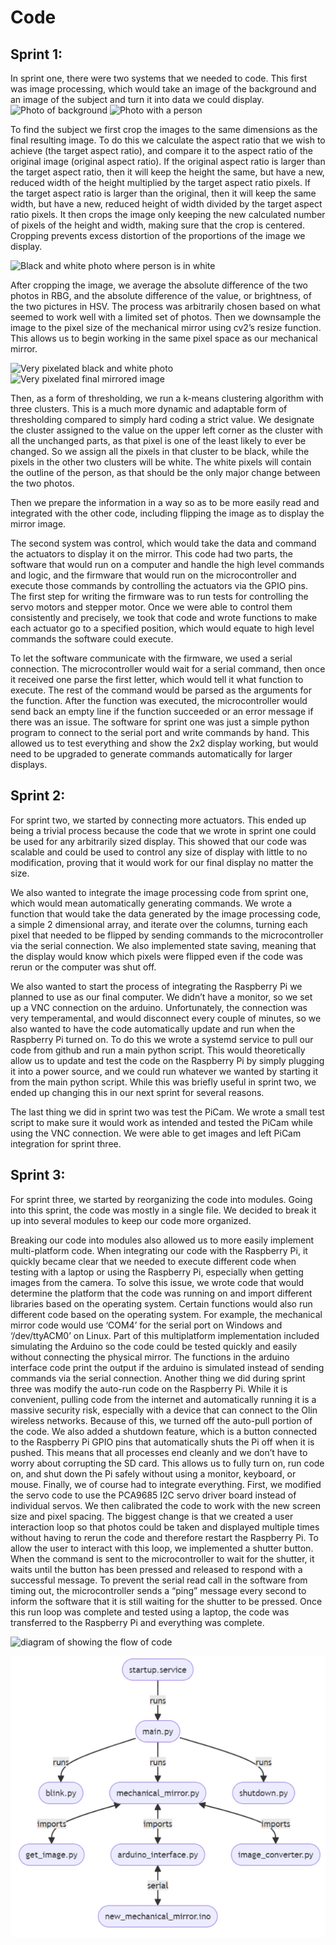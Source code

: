 # Code

## Sprint 1:
In sprint one, there were two systems that we needed to code. This first was image processing, which would take an image of the background and an image of the subject and turn it into data we could display.
![Photo of background](https://github.com/mcuevas-olin/pie-2023-03/blob/gh-pages/mechanical-mirror/Images/Background.png "Photo taken of background")
![Photo with a person](https://github.com/mcuevas-olin/pie-2023-03/blob/gh-pages/mechanical-mirror/Images/person.png "Photo taken with person in frame")

To find the subject we first crop the images to the same dimensions as the final resulting image.
To do this we calculate the aspect ratio that we wish to achieve (the target aspect ratio), and compare it to the aspect ratio of the original image (original aspect ratio). If the original aspect ratio is larger than the target aspect ratio, then it will keep the height the same, but have a new, reduced width of the height multiplied by the target aspect ratio pixels. If the target aspect ratio is larger than the original, then it will keep the same width, but have a new, reduced height of width divided by the target aspect ratio pixels. It then crops the image only keeping the new calculated number of pixels of the height and width, making sure that the crop is centered. Cropping prevents excess distortion of the proportions of the image we display.

![Black and white photo where person is in white](https://github.com/mcuevas-olin/pie-2023-03/blob/gh-pages/mechanical-mirror/Images/Difference.png "Showing difference between the two photos")

After cropping the image, we average the absolute difference of the two photos in RBG, and the absolute difference of the value, or brightness, of the two pictures in HSV. The process was arbitrarily chosen based on what seemed to work well with a limited set of photos. 
Then we downsample the image to the pixel size of the mechanical mirror using cv2’s resize function. This allows us to begin working in the same pixel space as our mechanical mirror.

![Very pixelated black and white photo](https://github.com/mcuevas-olin/pie-2023-03/blob/gh-pages/mechanical-mirror/Images/Downsized.png "Downsized image")
![Very pixelated final mirrored image](https://github.com/mcuevas-olin/pie-2023-03/blob/gh-pages/mechanical-mirror/Images/final.png "Final Mirrored Pixel Image")

Then, as a form of thresholding, we run a k-means clustering algorithm with three clusters. This is a much more dynamic and adaptable form of thresholding compared to simply hard coding a strict value.  We designate the cluster assigned to the value on the upper left corner as the cluster with all the unchanged parts, as that pixel is one of the least likely to ever be changed. So we assign all the pixels in that cluster to be black, while the pixels in the other two clusters will be white. The white pixels will contain the outline of the person, as that should be the only major change between the two photos.

Then we prepare the information in a way so as to be more easily read and integrated with the other code, including flipping the image as to display the mirror image.

The second system was control, which would take the data and command the actuators to display it on the mirror. This code had two parts, the software that would run on a computer and handle the high level commands and logic, and the firmware that would run on the microcontroller and execute those commands by controlling the actuators via the GPIO pins. The first step for writing the firmware was to run tests for controlling the servo motors and stepper motor. Once we were able to control them consistently and precisely, we took that code and wrote functions to make each actuator go to a specified position, which would equate to high level commands the software could execute.

To let the software communicate with the firmware, we used a serial connection. The microcontroller would wait for a serial command, then once it received one parse the first letter, which would tell it what function to execute. The rest of the command would be parsed as the arguments for the function. After the function was executed, the microcontroller would send back an empty line if the function succeeded or an error message if there was an issue.
The software for sprint one was just a simple python program to connect to the serial port and write commands by hand. This allowed us to test everything and show the 2x2 display working, but would need to be upgraded to generate commands automatically for larger displays. 

## Sprint 2:
For sprint two, we started by connecting more actuators. This ended up being a trivial process because the code that we wrote in sprint one could be used for any arbitrarily sized display. This showed that our code was scalable and could be used to control any size of display with little to no modification, proving that it would work for our final display no matter the size.

We also wanted to integrate the image processing code from sprint one, which would mean automatically generating commands. We wrote a function that would take the data generated by the image processing code, a simple 2 dimensional array, and iterate over the columns, turning each pixel that needed to be flipped by sending commands to the microcontroller via the serial connection. We also implemented state saving, meaning that the display would know which pixels were flipped even if the code was rerun or the computer was shut off. 

We also wanted to start the process of integrating the Raspberry Pi we planned to use as our final computer. We didn’t have a monitor, so we set up a VNC connection on the arduino. Unfortunately, the connection was very temperamental, and would disconnect every couple of minutes, so we also wanted to have the code automatically update and run when the Raspberry Pi turned on. To do this we wrote a systemd service to pull our code from github and run a main python script. This would theoretically allow us to update and test the code on the Raspberry Pi by simply plugging it into a power source, and we could run whatever we wanted by starting it from the main python script. While this was briefly useful in sprint two, we ended up changing this in our next sprint for several reasons.

The last thing we did in sprint two was test the PiCam. We wrote a small test script to make sure it would work as intended and tested the PiCam while using the VNC connection. We were able to get images and left PiCam integration for sprint three.

## Sprint 3:
For sprint three, we started by reorganizing the code into modules. Going into this sprint, the code was mostly in a single file. We decided to break it up into several modules to keep our code more organized.

Breaking our code into modules also allowed us to more easily implement multi-platform code. When integrating our code with the Raspberry Pi, it quickly became clear that we needed to execute different code when testing with a laptop or using the Raspberry Pi, especially when getting images from the camera. To solve this issue, we wrote code that would determine the platform that the code was running on and import different libraries based on the operating system. Certain functions would also run different code based on the operating system. For example, the mechanical mirror code would use ‘COM4’ for the serial port on Windows and ‘/dev/ttyACM0’ on Linux. Part of this multiplatform implementation included simulating the Arduino so the code could be tested quickly and easily without connecting the physical mirror. The functions in the arduino interface code print the output if the arduino is simulated instead of sending commands via the serial connection.
Another thing we did during sprint three was modify the auto-run code on the Raspberry Pi. While it is convenient, pulling code from the internet and automatically running it is a massive security risk, especially with a device that can connect to the Olin wireless networks. Because of this, we turned off the auto-pull portion of the code. We also added a shutdown feature, which is a button connected to the Raspberry Pi GPIO pins that automatically shuts the Pi off when it is pushed. This means that all processes end cleanly and we don’t have to worry about corrupting the SD card. This allows us to fully turn on, run code on, and shut down the Pi safely without using a monitor, keyboard, or mouse.
Finally, we of course had to integrate everything. First, we modified the servo code to use the PCA9685 I2C servo driver board instead of individual servos. We then calibrated the code to work with the new screen size and pixel spacing. The biggest change is that we created a user interaction loop so that photos could be taken and displayed multiple times without having to rerun the code and therefore restart the Raspberry Pi. To allow the user to interact with this loop, we implemented a shutter button. When the command is sent to the microcontroller to wait for the shutter, it waits until the button has been pressed and released to respond with a successful message. To prevent the serial read call in the software from timing out, the microcontroller sends a “ping” message every second to inform the software that it is still waiting for the shutter to be pressed. Once this run loop was complete and tested using a laptop, the code was transferred to the Raspberry Pi and everything was complete.

![diagram of showing the flow of code](https://github.com/mcuevas-olin/pie-2023-03/blob/gh-pages/mechanical-mirror/Images/CodeDiagram.png "Code Diagram")

![diagram of showing the flow of code](mechanical-mirror/Images/CodeDiagram.png "Code Diagrams")
